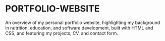 # PORTFOLIO-WEBSITE
An overview of my personal portfolio website, highlighting my background in nutrition, education, and software development, built with HTML and CSS, and featuring my projects, CV, and contact form.
